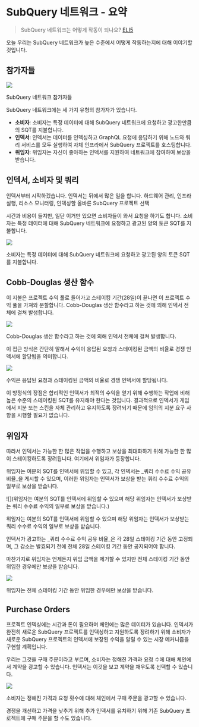 # SubQuery 네트워크 - 요약

> SubQuery 네트워크는 어떻게 작동이 되나요? [ELI5](https://www.dictionary.com/e/slang/eli5/#:~:text=ELI5%20stands%20for%20the%20phrase,naive%20understanding%20of%20the%20issue.)

오늘 우리는 SubQuery 네트워크가 높은 수준에서 어떻게 작동하는지에 대해 이야기할 것입니다.

## 참가자들


![](https://miro.medium.com/max/1400/1*9993cakplwupZC5tbUv3vA.png)

SubQuery 네트워크 참가자들

SubQuery 네트워크에는 세 가지 유형의 참가자가 있습니다.

-   **소비자**: 소비자는 특정 데이터에 대해 SubQuery 네트워크에 요청하고 광고한만큼의 SQT를 지불합니다.
-   **인덱서**: 인덱서는 데이터를 인덱싱하고 GraphQL 요청에 응답하기 위해 노드와 쿼리 서비스를 모두 실행하여 자체 인프라에서 SubQuery 프로젝트를 호스팅합니다.
-   **위임자**: 위임자는 자신이 좋아하는 인덱서를 지원하여 네트워크에 참여하여 보상을 받습니다.

## 인덱서, 소비자 및 쿼리

인덱서부터 시작하겠습니다. 인덱서는 뒤에서 많은 일을 합니다. 하드웨어 관리, 인프라 실행, 리소스 모니터링, 인덱싱할 올바른 SubQuery 프로젝트 선택

시간과 비용이 들지만, 일단 이거만 있으면 소비자들이 와서 요청을 하기도 합니다. 소비자는 특정 데이터에 대해 SubQuery 네트워크에 요청하고 광고된 양의 토큰 SQT를 지불합니다.

![](https://miro.medium.com/max/1400/1*dKLkzSc2uXYaPW_IXUxstQ.png)

소비자는 특정 데이터에 대해 SubQuery 네트워크에 요청하고 광고된 양의 토큰 SQT를 지불합니다.

## Cobb-Douglas 생산 함수

이 지불은 프로젝트 수익 풀로 들어가고 스테이킹 기간(28일)이 끝나면 이 프로젝트 수익 풀을 가져와 분할합니다. Cobb-Douglas 생산 함수라고 하는 것에 의해 인덱서 전체에 걸쳐 발생합니다.

![](https://miro.medium.com/max/1400/1*E-W7o7cWoclxHb8rXAMdpA.png)

Cobb-Douglas 생산 함수라고 하는 것에 의해 인덱서 전체에 걸쳐 발생합니다.

이 접근 방식은 간단히 말해서 수익이 응답된 요청과 스테이킹된 금액의 비율로 경쟁 인덱서에 할당됨을 의미합니다.

![](https://miro.medium.com/max/1400/1*VhDu2BGDxd3ob7z9XkoOXA.png)

수익은 응답된 요청과 스테이킹된 금액의 비율로 경쟁 인덱서에 할당됩니다.

이 방정식의 장점은 합리적인 인덱서가 최적의 수익을 얻기 위해 수행하는 작업에 비해 높은 수준의 스테이킹된 SQT를 유지해야 한다는 것입니다. 결과적으로 인덱서가 게임에서 지분 또는 스킨을 자체 관리하고 유지하도록 장려되기 때문에 임의의 지분 요구 사항을 시행할 필요가 없습니다.

## 위임자

따라서 인덱서는 가능한 한 많은 작업을 수행하고 보상을 최대화하기 위해 가능한 한 많이 스테이킹하도록 장려됩니다. 여기에서 위임자가 등장합니다.

위임자는 여분의 SQT를 인덱서에 위임할 수 있고, 각 인덱서는 _쿼리 수수료 수익 공유 비율_을 게시할 수 있으며, 이러한 위임자는 인덱서가 보상을 받는 쿼리 수수료 수익의 일부로 보상을 받습니다.

![](위임자는 여분의 SQT를 인덱서에 위임할 수 있으며 해당 위임자는 인덱서가 보상받는 쿼리 수수료 수익의 일부로 보상을 받습니다.)

위임자는 여분의 SQT를 인덱서에 위임할 수 있으며 해당 위임자는 인덱서가 보상받는 쿼리 수수료 수익의 일부로 보상을 받습니다.

인덱서가 광고하는 _쿼리 수수료 수익 공유 비율_은 각 28일 스테이킹 기간 동안 고정되며, 그 감소는 발효되기 전에 전체 28일 스테이킹 기간 동안 공지되어야 합니다.

마찬가지로 위임자는 언제든지 위임 금액을 제거할 수 있지만 전체 스테이킹 기간 동안 위임한 경우에만 보상을 받습니다.

![](https://miro.medium.com/max/1400/0*we0k4A07pbj86COZ)

위임자는 전체 스테이킹 기간 동안 위임한 경우에만 보상을 받습니다.

## Purchase Orders

프로젝트 인덱싱에는 시간과 돈이 필요하며 체인에는 많은 데이터가 있습니다. 인덱서가 완전히 새로운 SubQuery 프로젝트를 인덱싱하고 지원하도록 장려하기 위해 소비자가 새로운 SubQuery 프로젝트의 인덱서에 보장된 수익을 알릴 수 있는 시장 메커니즘을 구현할 계획입니다.

우리는 그것을 구매 주문이라고 부르며, 소비자는 정해진 가격과 요청 수에 대해 체인에서 계약을 광고할 수 있습니다. 인덱서는 이것을 보고 계약을 채우도록 선택할 수 있습니다.

![](https://miro.medium.com/max/1400/1*IPtaZlt24E7h9bKNZWdSCw.png)

소비자는 정해진 가격과 요청 횟수에 대해 체인에서 구매 주문을 광고할 수 있습니다.

경쟁을 개선하고 가격을 낮추기 위해 추가 인덱서를 유치하기 위해 기존 SubQuery 프로젝트에 구매 주문을 할 수도 있습니다.